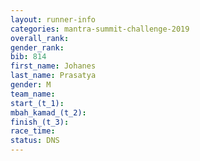 ```yaml
---
layout: runner-info 
categories: mantra-summit-challenge-2019 
overall_rank:
gender_rank:
bib: 814
first_name: Johanes
last_name: Prasatya
gender: M
team_name:
start_(t_1): 
mbah_kamad_(t_2): 
finish_(t_3): 
race_time: 
status: DNS
---
```

